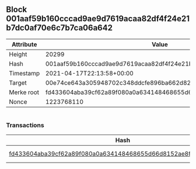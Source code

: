 ## Block 001aaf59b160cccad9ae9d7619acaa82df4f24e21b7dc0af70e6c7b7ca06a642

Attribute | Value
--- | ---
Height | 20299
Hash | 001aaf59b160cccad9ae9d7619acaa82df4f24e21b7dc0af70e6c7b7ca06a642
Timestamp | 2021-04-17T22:13:58+00:00
Target | 00e74ce643a305948702c348ddcfe896ba662d82c1a228faf4ad12250f07334e
Merke root | fd433604aba39cf62a89f080a0a634148468655d66d8152ae8fe34ebb3e4f666
Nonce | 1223768110

```

```

### Transactions

Hash | Amount
--- | ---
[fd433604aba39cf62a89f080a0a634148468655d66d8152ae8fe34ebb3e4f666](fd433604aba39cf62a89f080a0a634148468655d66d8152ae8fe34ebb3e4f666.md) | 10.00000000 SKEPTI 
